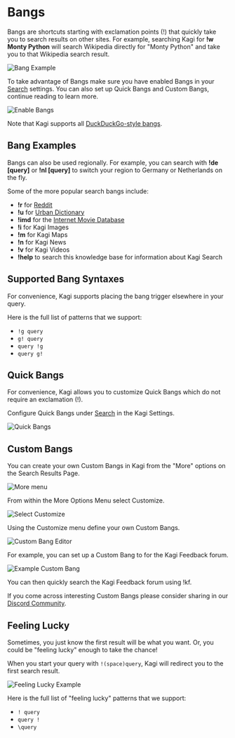 # Bangs

Bangs are shortcuts starting with exclamation points (!) that quickly take you to search results on other sites. For example, searching Kagi for **!w Monty Python** will search Wikipedia directly for "Monty Python" and take you to that Wikipedia search result.

![Bang Example](media/bang.gif)

To take advantage of Bangs make sure you have enabled Bangs in your [Search](https://kagi.com/settings?p=search) settings. You can also set up Quick Bangs and Custom Bangs, continue reading to learn more. 

![Enable Bangs](media/enable_bangs.PNG)

Note that Kagi supports all [DuckDuckGo-style bangs](https://duckduckgo.com/bang). 

## Bang Examples
Bangs can also be used regionally. For example, you can search with  **!de [query]** or **!nl [query]** to switch your region to Germany or Netherlands on the fly.

Some of the more popular search bangs include:

- **!r** for [Reddit](https://www.reddit.com)
- **!u** for [Urban Dictionary](https://www.urbandictionary.com)
- **!imd** for the [Internet Movie Database](https://www.imdb.com/)
- **!i** for Kagi Images
- **!m** for Kagi Maps
- **!n** for Kagi News
- **!v** for Kagi Videos
- **!help**  to search this knowledge base for information about Kagi Search

## Supported Bang Syntaxes

For convenience, Kagi supports placing the bang trigger elsewhere in your query.

Here is the full list of patterns that we support:

- `!g query`
- `g! query`
- `query !g`
- `query g!`

## Quick Bangs

For convenience, Kagi allows you to customize Quick Bangs which do not require an exclamation (!). 

Configure Quick Bangs under [Search](https://kagi.com/settings?p=search) in the Kagi Settings.

<img src="media/quick_bangs.PNG" alt="Quick Bangs">

## Custom Bangs
You can create your own Custom Bangs in Kagi from the "More" options on the Search Results Page.

![More menu](media/more_menu.PNG)

From within the More Options Menu select Customize.

![Select Customize](media/select_customize.PNG)

Using the Customize menu define your own Custom Bangs. 

![Custom Bang Editor](media/custom_bang_editor.PNG)

For example, you can set up a Custom Bang to for the Kagi Feedback forum.

![Example Custom Bang](media/example_custom_bang.PNG)

You can then quickly search the Kagi Feedback forum using !kf.

If you come across interesting Custom Bangs please consider sharing in our [Discord Community](https://discord.gg/V7HAVt5d). 

## Feeling Lucky

Sometimes, you just know the first result will be what you want.
Or, you could be "feeling lucky" enough to take the chance!

When you start your query with `!(space)query`, Kagi will redirect you to the first search result.

![Feeling Lucky Example](media/feeling-lucky-example.png)

Here is the full list of "feeling lucky" patterns that we support:

- `! query`
- `query !`
- `\query`
